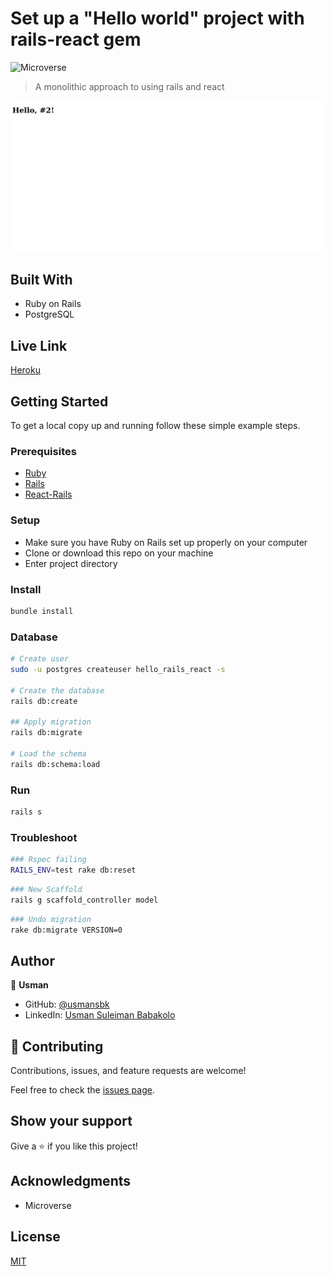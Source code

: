 # Set up a "Hello world" project with rails-react gem

![Microverse](https://img.shields.io/badge/Microverse-blueviolet)

> A monolithic approach to using rails and react

![screenshot](./app_screenshot.png)

## Built With

- Ruby on Rails
- PostgreSQL

## Live Link

[Heroku](https://calm-stream-96524.herokuapp.com/)

## Getting Started

To get a local copy up and running follow these simple example steps.

### Prerequisites

- [Ruby](https://www.ruby-lang.org/en/)
- [Rails](https://gorails.com/)
- [React-Rails](https://github.com/reactjs/react-rails)

### Setup

- Make sure you have Ruby on Rails set up properly on your computer
- Clone or download this repo on your machine
- Enter project directory

### Install

```sh
bundle install
```

### Database

```sh
# Create user
sudo -u postgres createuser hello_rails_react -s

# Create the database
rails db:create

## Apply migration
rails db:migrate

# Load the schema
rails db:schema:load
```

### Run

```sh
rails s
```

### Troubleshoot

```sh
### Rspec failing
RAILS_ENV=test rake db:reset
```

```sh
### New Scaffold
rails g scaffold_controller model
```

```sh
### Undo migration
rake db:migrate VERSION=0
```

## Author

👤 **Usman**

- GitHub: [@usmansbk](https://github.com/usmansbk)
- LinkedIn: [Usman Suleiman Babakolo](https://linkedin.com/in/usmansbk)

## 🤝 Contributing

Contributions, issues, and feature requests are welcome!

Feel free to check the [issues page](../../issues/).

## Show your support

Give a ⭐️ if you like this project!

## Acknowledgments

- Microverse

## License

[MIT](./LICENSE)
